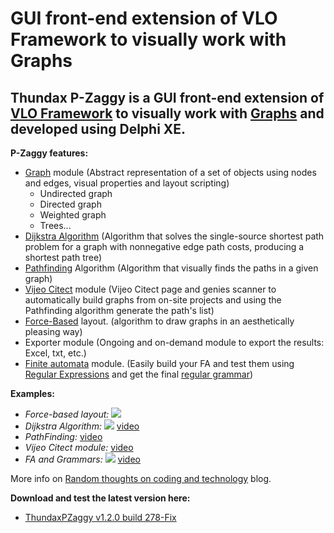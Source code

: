 GUI front-end extension of VLO Framework to visually work with Graphs
==============
**Thundax P-Zaggy is a GUI front-end extension of [VLO Framework](http://sourceforge.net/projects/vloframework/) to visually work with [Graphs](http://en.wikipedia.org/wiki/Graph_(mathematics)) and developed using Delphi XE.**
--------------
**P-Zaggy features:**

 - [Graph](http://en.wikipedia.org/wiki/Graph_(mathematics)) module (Abstract representation of a set of objects using nodes and edges, visual  properties and layout scripting)
      - Undirected graph
      - Directed graph
      - Weighted graph
      - Trees...
 - [Dijkstra Algorithm](http://en.wikipedia.org/wiki/Dijkstra's_algorithm) (Algorithm that solves the single-source shortest path problem for a graph with nonnegative edge path costs, producing a shortest path tree)
 - [Pathfinding](http://en.wikipedia.org/wiki/Pathfinding) Algorithm (Algorithm that visually finds the paths in a given graph)
 - [Vijeo Citect](http://www.schneider-electric.co.uk/sites/uk/en/products-services/automation-control/products-offer/human-machine-interface/hmi-scada-and-historian-software/vijeo-citect.page) module (Vijeo Citect page and genies scanner to automatically build graphs from on-site projects and using the Pathfinding algorithm generate the path's list)
 - [Force-Based](http://en.wikipedia.org/wiki/Force-based_algorithms_(graph_drawing)) layout. (algorithm to draw graphs in an aesthetically pleasing way)
 - Exporter module (Ongoing and on-demand module to export the results: Excel, txt, etc.)
 - [Finite automata](http://en.wikipedia.org/wiki/Finite-state_machine) module. (Easily build your FA and test them using [Regular Expressions](http://en.wikipedia.org/wiki/Regular_expression) and get the final [regular grammar](http://en.wikipedia.org/wiki/Regular_grammar))

**Examples:**

  - *Force-based layout:*
![](http://3.bp.blogspot.com/_nWD8gSvCXFk/Sy63Kx33hhI/AAAAAAAACSY/Jhf6OJDd8R4/s400/ThundaxImage.bmp&tmp1=ex2.jpg)
  - *Dijkstra Algorithm:*
![](http://4.bp.blogspot.com/_nWD8gSvCXFk/S2h2SpavuUI/AAAAAAAACaA/jVwdR3ZHeaQ/s400/graph4.bmp&tmp2=ex1.jpg)
[video](http://www.youtube.com/watch?v=4qBXKS2-5M0&feature=player_embedded)
  - *PathFinding:*
[video](http://www.youtube.com/watch?v=A-nd7teiZNQ&feature=player_embedded)
  - *Vijeo Citect module:*
[video](http://www.youtube.com/watch?v=vLQZjk4V6KM&feature=player_embedded)
  - *FA and Grammars:*
![](http://3.bp.blogspot.com/-v_NcF_WwCu0/Tv3jjqpGf0I/AAAAAAAAC10/TkotxKgwbDs/s1600/grammar3.bmp&tmp=ex.png)
[video](http://www.youtube.com/watch?v=hYA9NB0OjpI&feature=player_embedded)

More info on [Random thoughts on coding and technology](http://thundaxsoftware.blogspot.com/search/label/VLO%20Framework) blog.

**Download and test the latest version here:**
- [ThundaxPZaggy v1.2.0 build 278-Fix](https://app.box.com/s/xw9o5ndpnoiypjz76z9j1mhwhat5pykq)
